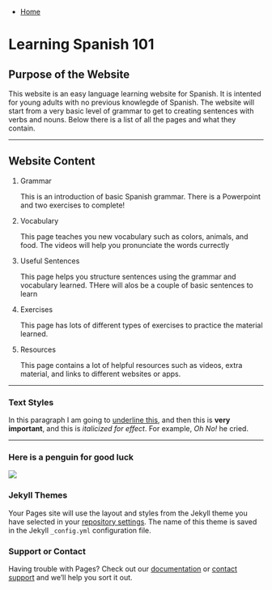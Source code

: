 <ul class="breadcrumb">
  <li><a href="https://161138651.github.io/Spanish-101/index.html">Home</a></li>
</ul>

<h1>Learning Spanish 101</h1>



<h2>Purpose of the Website</h2>
<p> This website is an easy language learning website for Spanish. It is intented for young adults with no previous knowlegde of Spanish. The website will start from a very basic level of grammar to get to creating sentences with verbs and nouns. Below there is a list of all the pages and what they contain. </p>


<hr>
<h2>Website Content</h2>
<ol>
  <li>Grammar</li>
  <p> This is an introduction of basic Spanish grammar. There is a Powerpoint and two exercises to complete!</p>
  <li>Vocabulary</li>
  <p> This page teaches you new vocabulary such as colors, animals, and food. The videos will help you pronunciate the words currectly </p> 
  <li>Useful Sentences</li>
  <p>This page helps you structure sentences using the grammar and vocabulary learned. THere will alos be a couple of basic sentences to learn</p>
  <li> Exercises</li>
  <p>This page has lots of different types of exercises to practice the material learned.</p>
  <li> Resources</li>
  <p>This page contains a lot of helpful resources such as videos, extra material, and links to different websites or apps.</p>
    
</ol>


<hr>

<h3>Text Styles</h3>
<p>In this paragraph I am going to <u>underline this</u>, and then this is <strong> very important</strong>, and this is <em>italicized for effect</em>. For example, <em> Oh No!</em> he cried.</p>

<hr>



<h3> Here is a penguin for good luck</h3>
<img src="https://upload.wikimedia.org/wikipedia/commons/a/a3/Aptenodytes_forsteri_-Snow_Hill_Island%2C_Antarctica_-adults_and_juvenile-8.jpg"/>





### Jekyll Themes

Your Pages site will use the layout and styles from the Jekyll theme you have selected in your [repository settings](https://github.com/luciapusateri/test/settings). The name of this theme is saved in the Jekyll `_config.yml` configuration file.

### Support or Contact

Having trouble with Pages? Check out our [documentation](https://help.github.com/categories/github-pages-basics/) or [contact support](https://github.com/contact) and we’ll help you sort it out.
